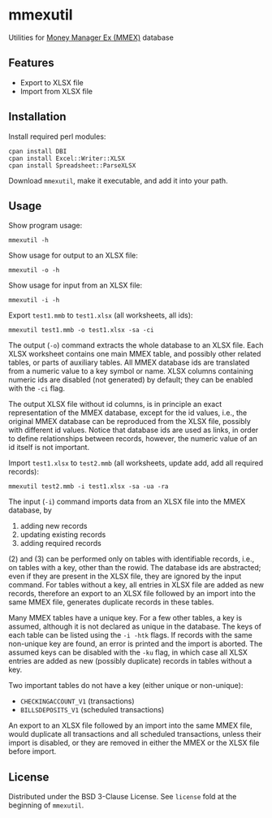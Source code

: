 # mmexutil
Utilities for [Money Manager Ex (MMEX)](https://moneymanagerex.org) database

## Features

- Export to XLSX file
- Import from XLSX file

## Installation

Install required perl modules:
  ```
  cpan install DBI
  cpan install Excel::Writer::XLSX
  cpan install Spreadsheet::ParseXLSX
  ```

Download `mmexutil`, make it executable, and add it into your path.

## Usage

Show program usage:
  ```
  mmexutil -h
  ```

Show usage for output to an XLSX file:
  ```
  mmexutil -o -h
  ```

Show usage for input from an XLSX file:
  ```
  mmexutil -i -h
  ```

Export `test1.mmb` to `test1.xlsx` (all worksheets, all ids):
  ```
  mmexutil test1.mmb -o test1.xlsx -sa -ci
  ```

The output (`-o`) command extracts the whole database to an XLSX file.
Each XLSX worksheet contains one main MMEX table, and possibly
other related tables, or parts of auxiliary tables.
All MMEX database ids are translated from a numeric value to a key symbol or name.
XLSX columns containing numeric ids are disabled (not generated) by default;
they can be enabled with the `-ci` flag.

The output XLSX file without id columns, is in principle an exact representation of
the MMEX database, except for the id values, i.e., the original MMEX database can
be reproduced from the XLSX file, possibly with different id values. Notice that
database ids are used as links, in order to define relationships between records,
however, the numeric value of an id itself is not important.

Import `test1.xlsx` to `test2.mmb`
(all worksheets, update add, add all required records):
  ```
  mmexutil test2.mmb -i test1.xlsx -sa -ua -ra
  ```

The input (`-i`) command imports data from an XLSX file into the MMEX database, by
1. adding new records
2. updating existing records
3. adding required records

(2) and (3) can be performed only on tables with identifiable records,
i.e., on tables with a key, other than the rowid.
The database ids are abstracted; even if they are present
in the XLSX file, they are ignored by the input command.
For tables without a key, all entries in XLSX file are added as new records,
therefore an export to an XLSX file followed by an import into the same MMEX file,
generates duplicate records in these tables.

Many MMEX tables have a unique key. For a few other tables, a key is assumed, although
it is not declared as unique in the database. The keys of each table can be listed
using the `-i -htk` flags.
If records with the same non-unique key are found, an error is printed and the import
is aborted. The assumed keys can be disabled with the `-ku` flag,
in which case all XLSX entries are added as new (possibly duplicate) records
in tables without a key.

Two important tables do not have a key (either unique or non-unique):
- `CHECKINGACCOUNT_V1` (transactions)
- `BILLSDEPOSITS_V1` (scheduled transactions)

An export to an XLSX file followed by an import into the same MMEX file,
would duplicate all transactions and all scheduled transactions,
unless their import is disabled, or they are removed in either the MMEX
or the XLSX file before import.

## License

Distributed under the BSD 3-Clause License.
See `license` fold at the beginning of `mmexutil`.

